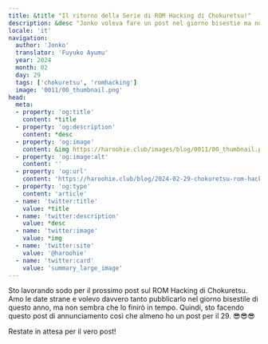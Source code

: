 ```yaml
---
title: &title "Il ritorno della Serie di ROM Hacking di Chokuretsu!"
description: &desc "Jonko voleva fare un post nel giorno bisestie ma non aveva abbastanza tempo per finirlo"
locale: 'it'
navigation:
  author: 'Jonko'
  translator: 'Fuyuko Ayumu'
  year: 2024
  month: 02
  day: 29
  tags: ['chokuretsu', 'romhacking']
  image: '0011/00_thumbnail.png'
head:
  meta:
  - property: 'og:title'
    content: *title
  - property: 'og:description'
    content: *desc
  - property: 'og:image'
    content: &img https://haroohie.club/images/blog/0011/00_thumbnail.png
  - property: 'og:image:alt'
    content: ''
  - property: 'og:url'
    content: 'https://haroohie.club/blog/2024-02-29-chokuretsu-rom-hacking-returns'
  - property: 'og:type'
    content: 'article'
  - name: 'twitter:title'
    value: *title
  - name: 'twitter:description'
    value: *desc
  - name: 'twitter:image'
    value: *img
  - name: 'twitter:site'
    value: '@haroohie'
  - name: 'twitter:card'
    value: 'summary_large_image'
---
```


Sto lavorando sodo per il prossimo post sul ROM Hacking di Chokuretsu. Amo le date strane e volevo davvero tanto pubblicarlo nel giorno bisestile di questo anno, ma non sembra che lo finirò in tempo. Quindi, sto facendo questo post di annunciamento così che almeno ho un post per il 29. 😎😎😎

Restate in attesa per il vero post!